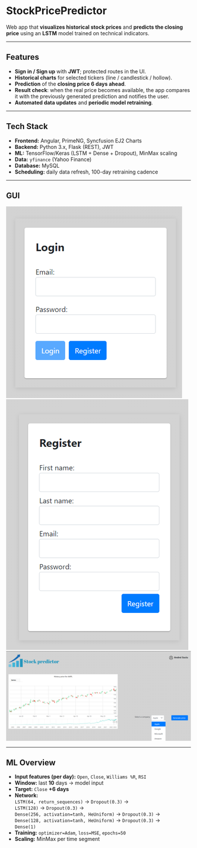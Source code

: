 # StockPricePredictor

Web app that **visualizes historical stock prices** and **predicts the closing price** using an **LSTM** model trained on technical indicators.

---

## Features
- **Sign in / Sign up** with **JWT**; protected routes in the UI.
- **Historical charts** for selected tickers (line / candlestick / hollow).
- **Prediction** of the **closing price 6 days ahead**.
- **Result check**: when the real price becomes available, the app compares it with the previously generated prediction and notifies the user.
- **Automated data updates** and **periodic model retraining**.

---

## Tech Stack
- **Frontend:** Angular, PrimeNG, Syncfusion EJ2 Charts  
- **Backend:** Python 3.x, Flask (REST), JWT  
- **ML:** TensorFlow/Keras (LSTM + Dense + Dropout), MinMax scaling  
- **Data:** `yfinance` (Yahoo Finance)  
- **Database:** MySQL  
- **Scheduling:** daily data refresh, 100-day retraining cadence

---

## GUI

![Login](images/login.png)
![Register](images/register.png)
![Home](images/home.png)

---

## ML Overview

- **Input features (per day):** `Open`, `Close`, `Williams %R`, `RSI`
- **Window:** last **10** days → model input
- **Target:** `Close` **+6 days**
- **Network:**  
`LSTM(64, return_sequences)` → `Dropout(0.3)` →  
`LSTM(128)` → `Dropout(0.3)` →  
`Dense(256, activation=tanh, HeUniform)` → `Dropout(0.3)` →  
`Dense(128, activation=tanh, HeUniform)` → `Dropout(0.3)` →  
`Dense(1)`
- **Training:** `optimizer=Adam`, `loss=MSE`, `epochs=50`
- **Scaling:** MinMax per time segment

